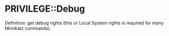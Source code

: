 # PRIVILEGE::Debug

Definition: get debug rights (this or Local System rights is required for many Mimikatz commands).